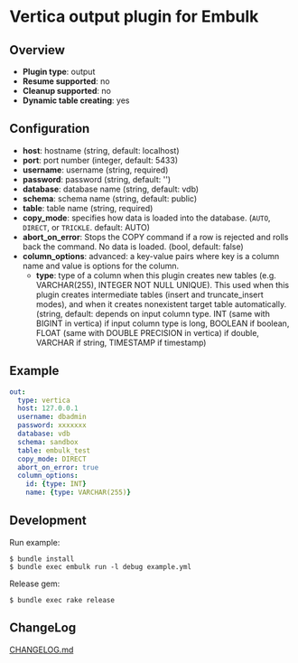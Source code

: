 # Vertica output plugin for Embulk

## Overview

* **Plugin type**: output
* **Resume supported**: no
* **Cleanup supported**: no
* **Dynamic table creating**: yes

## Configuration

- **host**: hostname (string, default: localhost)
- **port**: port number (integer, default: 5433)
- **username**: username (string, required)
- **password**: password (string, default: '')
- **database**: database name (string, default: vdb)
- **schema**:   schema name (string, default: public)
- **table**:    table name (string, required)
- **copy_mode**: specifies how data is loaded into the database. (`AUTO`, `DIRECT`, or `TRICKLE`. default: AUTO)
- **abort_on_error**: Stops the COPY command if a row is rejected and rolls back the command. No data is loaded. (bool, default: false)
- **column_options**: advanced: a key-value pairs where key is a column name and value is options for the column.
  - **type**: type of a column when this plugin creates new tables (e.g. VARCHAR(255), INTEGER NOT NULL UNIQUE). This used when this plugin creates intermediate tables (insert and truncate_insert modes), and when it creates nonexistent target table automatically. (string, default: depends on input column type. INT (same with BIGINT in vertica) if input column type is long, BOOLEAN if boolean, FLOAT (same with DOUBLE PRECISION in vertica) if double, VARCHAR if string, TIMESTAMP if timestamp)

## Example

```yaml
out:
  type: vertica 
  host: 127.0.0.1
  username: dbadmin
  password: xxxxxxx
  database: vdb
  schema: sandbox
  table: embulk_test
  copy_mode: DIRECT
  abort_on_error: true
  column_options:
    id: {type: INT}
    name: {type: VARCHAR(255)}
```


## Development

Run example:

```
$ bundle install
$ bundle exec embulk run -l debug example.yml
```

Release gem:

```
$ bundle exec rake release
```

## ChangeLog

[CHANGELOG.md](CHANGELOG.md)
